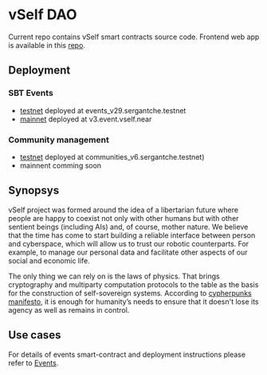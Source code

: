 # vSelf DAO

Current repo contains vSelf smart contracts source code.
Frontend web app is available in this [repo](https://github.com/vself-project/vself-beta).

## Deployment
### SBT Events


- [testnet](https://explorer.testnet.near.org/accounts/events_v22.sergantche.testnet) deployed at events_v29.sergantche.testnet
- [mainnet](https://explorer.near.org/accounts/v3.event.vself.near) deployed at v3.event.vself.near

### Community management

- [testnet](https://explorer.testnet.near.org/accounts/communities_v6.sergantche.testnet) deployed at communities_v6.sergantche.testnet)
- mainnent comming soon



## Synopsys

vSelf project was formed around the idea of a libertarian future where people are happy to coexist not only with other humans but with other sentient beings (including AIs) and, of course, mother nature. We believe that the time has come to start building a reliable interface between person and cyberspace, which will allow us to trust our robotic counterparts. For example, to manage our personal data and facilitate other aspects of our social and economic life.

The only thing we can rely on is the laws of physics. That brings cryptography and multiparty computation protocols to the table as the basis for the construction of self-sovereign systems. According to [cypherpunks manifesto](https://www.activism.net/cypherpunk/manifesto.html), it is enough for humanity’s needs to ensure that it doesn't lose its agency as well as remains in control.



## Use cases

For details of events smart-contract and deployment instructions please refer to [Events](EVENTS.md).
